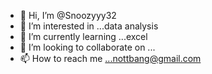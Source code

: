 - 👋 Hi, I’m @Snoozyyy32
- 👀 I’m interested in ...data analysis
- 🌱 I’m currently learning ...excel
- 💞️ I’m looking to collaborate on ...
- 📫 How to reach me ...nottbang@gmail.com

<!---
Snoozyyy32/Snoozyyy32 is a ✨ special ✨ repository because its `README.md` (this file) appears on your GitHub profile.
You can click the Preview link to take a look at your changes.
--->
